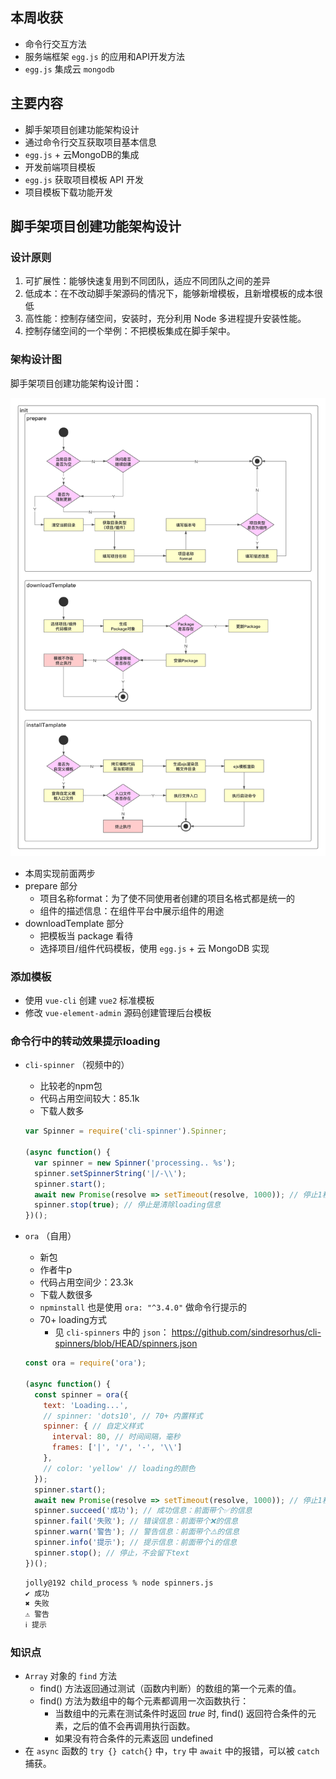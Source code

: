 ## 本周收获

- 命令行交互方法
- 服务端框架 `egg.js` 的应用和API开发方法
- `egg.js` 集成云 `mongodb`

## 主要内容

- 脚手架项目创建功能架构设计
- 通过命令行交互获取项目基本信息
- `egg.js` + 云MongoDB的集成
- 开发前端项目模板
- `egg.js` 获取项目模板 API 开发
- 项目模板下载功能开发

## 脚手架项目创建功能架构设计

### 设计原则

1. 可扩展性：能够快速复用到不同团队，适应不同团队之间的差异
2. 低成本：在不改动脚手架源码的情况下，能够新增模板，且新增模板的成本很低
3. 高性能：控制存储空间，安装时，充分利用 Node 多进程提升安装性能。
4. 控制存储空间的一个举例：不把模板集成在脚手架中。

### 架构设计图

脚手架项目创建功能架构设计图：

![脚手架项目创建功能架构设计图](./images/脚手架项目创建功能架构设计图.png)

- 本周实现前面两步
- prepare 部分
  - 项目名称format：为了使不同使用者创建的项目名格式都是统一的
  - 组件的描述信息：在组件平台中展示组件的用途
- downloadTemplate 部分
  - 把模板当 package 看待
  - 选择项目/组件代码模板，使用 `egg.js` + 云 MongoDB 实现

### 添加模板

- 使用 `vue-cli` 创建 `vue2` 标准模板
- 修改 `vue-element-admin` 源码创建管理后台模板

### 命令行中的转动效果提示loading

- `cli-spinner` （视频中的）

  - 比较老的npm包
  - 代码占用空间较大：85.1k
  - 下载人数多

  ```js
  var Spinner = require('cli-spinner').Spinner;
  
  (async function() {
    var spinner = new Spinner('processing.. %s');
    spinner.setSpinnerString('|/-\\');
    spinner.start();
    await new Promise(resolve => setTimeout(resolve, 1000)); // 停止1秒
    spinner.stop(true); // 停止是清除loading信息
  })();
  ```

  

- `ora` （自用）

  - 新包
  - 作者牛p
  - 代码占用空间少：23.3k
  - 下载人数很多
  - `npminstall` 也是使用 `ora: "^3.4.0"` 做命令行提示的
  - 70+ loading方式
    - 见 `cli-spinners` 中的 `json`： https://github.com/sindresorhus/cli-spinners/blob/HEAD/spinners.json

  ```js
  const ora = require('ora');
  
  (async function() {
    const spinner = ora({
      text: 'Loading...',
      // spinner: 'dots10', // 70+ 内置样式 
      spinner: { // 自定义样式
        interval: 80, // 时间间隔，毫秒
        frames: ['|', '/', '-', '\\']
      },
      // color: 'yellow' // loading的颜色
    });
    spinner.start();
    await new Promise(resolve => setTimeout(resolve, 1000)); // 停止1秒
    spinner.succeed('成功'); // 成功信息：前面带个✅的信息
    spinner.fail('失败'); // 错误信息：前面带个❌的信息
    spinner.warn('警告'); // 警告信息：前面带个⚠️的信息
    spinner.info('提示'); // 提示信息：前面带个i的信息
    spinner.stop(); // 停止，不会留下text
  })();
  ```

  ```bash
  jolly@192 child_process % node spinners.js
  ✔ 成功
  ✖ 失败
  ⚠ 警告
  ℹ 提示
  ```

  

### 知识点

- `Array` 对象的 `find` 方法
  - find() 方法返回通过测试（函数内判断）的数组的第一个元素的值。
  - find() 方法为数组中的每个元素都调用一次函数执行：
    - 当数组中的元素在测试条件时返回 *true* 时, find() 返回符合条件的元素，之后的值不会再调用执行函数。
    - 如果没有符合条件的元素返回 undefined
- 在 `async` 函数的 `try {} catch{}` 中，`try` 中 `await` 中的报错，可以被 `catch` 捕获。